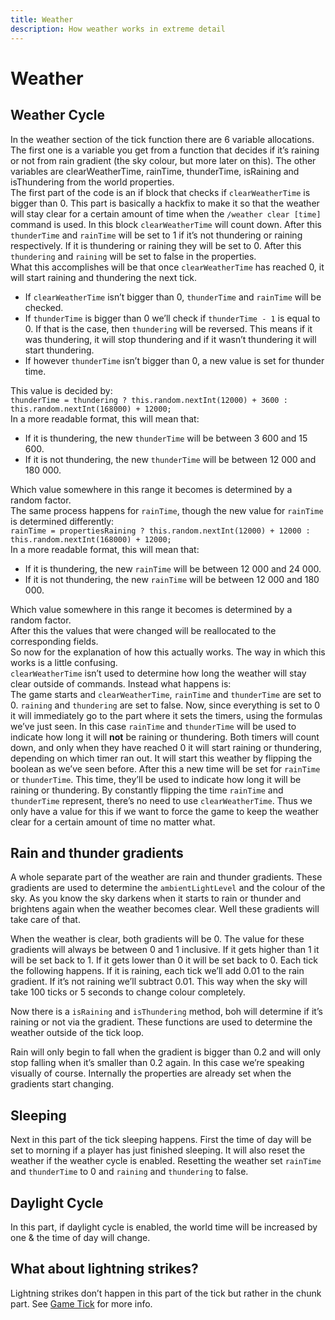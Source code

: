```yaml
---
title: Weather
description: How weather works in extreme detail
---
```


# Weather

## Weather Cycle
In the weather section of the tick function there are 6 variable allocations.  
The first one is a variable you get from a function that decides if it’s raining or not from rain gradient (the sky colour, but more later on this). The other variables are clearWeatherTime, rainTime, thunderTime, isRaining and isThundering from the world properties.  
The first part of the code is an if block that checks if `clearWeatherTime` is bigger than 0. This part is basically a hackfix to make it so that the weather will stay clear for a certain amount of time when the `/weather clear [time]` command is used. In this block `clearWeatherTime` will count down. After this `thunderTime` and `rainTime` will be set to 1 if it’s not thundering or raining respectively. If it is thundering or raining they will be set to 0. After this `thundering` and `raining` will be set to false in the properties.  
What this accomplishes will be that once `clearWeatherTime` has reached 0, it will start raining and thundering the next tick.
- If `clearWeatherTime` isn’t bigger than 0, `thunderTime` and `rainTime` will be checked.
- If `thunderTime` is bigger than 0 we’ll check if `thunderTime - 1` is equal to 0. If that is the case, then `thundering` will be reversed. This means if it was thundering, it will stop thundering and if it wasn’t thundering it will start thundering.
- If however `thunderTime` isn’t bigger than 0, a new value is set for thunder time.

This value is decided by:  
`thunderTime = thundering ? this.random.nextInt(12000) + 3600 : this.random.nextInt(168000) + 12000;`  
In a more readable format, this will mean that:
- If it is thundering, the new `thunderTime`  will be between 3 600 and 15 600.
- If it is not thundering, the new `thunderTime`  will be between 12 000 and 180 000.

Which value somewhere in this range it becomes is determined by a random factor.  
The same process happens for `rainTime`, though the new value for `rainTime` is determined differently:  
`rainTime = propertiesRaining ? this.random.nextInt(12000) + 12000 : this.random.nextInt(168000) + 12000;`  
In a more readable format, this will mean that:
- If it is thundering, the new `rainTime` will be between 12 000 and 24 000.
- If it is not thundering, the new `rainTime` will be between 12 000 and 180 000.

Which value somewhere in this range it becomes is determined by a random factor.  
After this the values that were changed will be reallocated to the corresponding fields.  
So now for the explanation of how this actually works. The way in which this works is a little confusing.  
`clearWeatherTime` isn’t used to determine how long the weather will stay clear outside of commands. Instead what happens is:  
The game starts and `clearWeatherTime`, `rainTime` and `thunderTime` are set to 0. `raining` and `thundering`  are set to false. Now, since everything is set to 0 it will immediately go to the part where it sets the timers, using the formulas we’ve just seen. In this case `rainTime` and `thunderTime` will be used to indicate how long it will **not** be raining or thundering. Both timers will count down, and only when they have reached 0 it will start raining or thundering, depending on which timer ran out. It will start this weather by flipping the boolean as we’ve seen before. After this a new time will be set for `rainTime` or `thunderTime`. This time, they’ll be used to indicate how long it will be raining or thundering. By constantly flipping the time `rainTime` and `thunderTime` represent, there’s no need to use `clearWeatherTime`. Thus we only have a value for this if we want to force the game to keep the weather clear for a certain amount of time no matter what.  

## Rain and thunder gradients
A whole separate part of the weather are rain and thunder gradients. These gradients are used to determine the `ambientLightLevel` and the colour of the sky. As you know the sky darkens when it starts to rain or thunder and brightens again when the weather becomes clear. Well these gradients will take care of that.

When the weather is clear, both gradients will be 0. The value for these gradients will always be between 0 and 1 inclusive. If it gets higher than 1 it will be set back to 1. If it gets lower than 0 it will be set back to 0. Each tick the following happens. If it is raining, each tick we’ll add 0.01 to the rain gradient. If it’s not raining we’ll subtract 0.01. This way when the sky will take 100 ticks or 5 seconds to change colour completely.

Now there is a `isRaining` and `isThundering` method, boh will determine if it’s raining or not via the gradient. These functions are used to determine the weather outside of the tick loop.

Rain will only begin to fall when the gradient is bigger than 0.2 and will only stop falling when it’s smaller than 0.2 again. In this case we’re speaking visually of course. Internally the properties are already set when the gradients start changing.

## Sleeping
Next in this part of the tick sleeping happens. First the time of day will be set to morning if a player has just finished sleeping. It will also reset the weather if the weather cycle is enabled. Resetting the weather set `rainTime` and `thunderTime` to 0 and `raining` and `thundering` to false.

## Daylight Cycle
In this part, if daylight cycle is enabled, the world time will be increased by one & the time of day will change.

## What about lightning strikes?
Lightning strikes don’t happen in this part of the tick but rather in the chunk part. See [Game Tick](https://techmcdocs.github.io/pages/GameTick/) for more info.
